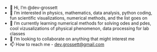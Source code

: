 - 👋 Hi, I’m @dev-grossett
- 👀 I’m interested in physics, mathematics, data analysis, python coding, fun scientific visualizations, numerical methods, and the list goes on
- 🌱 I’m currently learning numerical methods for solving odes and pdes, cool vizusalizations of physical phenomenon, data processing for lab classes 
- 💞️ I’m looking to collaborate on anything that might interest me
- 📫 How to reach me - dev.grossett@gmail.com

<!---
dev-grossett/dev-grossett is a ✨ special ✨ repository because its `README.md` (this file) appears on your GitHub profile.
You can click the Preview link to take a look at your changes.
--->
